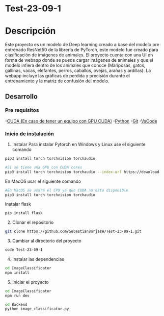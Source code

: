 # Test-23-09-1

# Descripción 
Este proyecto es un modelo de Deep learning creado a base del modelo pre entrenado ResNet50 de la librería de PyTorch, este modelo fue creado para clasificación de imágenes de animales. El proyecto cuenta con una UI en forma de webapp donde se puede cargar imágenes de animales y que el modelo infiera dentro de los animales que conoce (Mariposas, gatos, gallinas, vacas, elefantes, perros, caballos, ovejas, arañas y ardillas). La webapp incluye las gráficas de perdida y precisión durante el entrenamiento y la matriz de confusión del modelo. 


## Desarrollo

### Pre requisitos
-[CUDA (En caso de tener un equipo con GPU CUDA)](https://developer.nvidia.com/cuda-toolkit)
-[Python](https://www.python.org/)
-[Git](https://git-scm.com/)
-[VsCode](https://code.visualstudio.com/)


### Inicio de instalación

1. Instalar
Para instalar Pytorch en Windows y Linux use el siguiente comando
```bash
pip3 install torch torchvision torchaudio

#Si se tiene una GPU con CUDA cores
pip3 install torch torchvision torchaudio --index-url https://download.pytorch.org/whl/cu124
``` 

En MacOS usar el siguiente comando
```bash
#En MacOS se usará el CPU ya que CUDA no esta disponible
pip3 install torch torchvision torchaudio
``` 


Instalar flask
```bash
pip install flask
```

2. Clonar el repositorio
```bash
git clone https://github.com/SebastianBorjasW/Test-23-09-1.git
```

3. Cambiar al directorio del proyecto
```bash
code Test-23-09-1
```

4. Instalar las dependencias
```bash
cd ImageClassificator
npm install
```

5. Iniciar el proyecto
```bash
cd ImageClassificator
npm run dev
```

```bash
cd Backend
python image_classificator.py
```